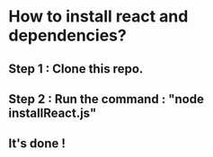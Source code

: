 # How to install react and dependencies?
## Step 1 : Clone this repo.

## Step 2 : Run the command : "node installReact.js"

## It's done !
